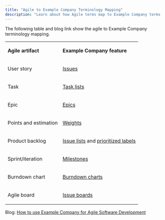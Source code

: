 ```yaml
---
title: "Agile to Example Company Terminology Mapping"
description: "Learn about how Agile terms map to Example Company terms."
---
```


The following table and blog link show the agile to Example Company terminology mapping.

<table>
<tr>
<td>

**Agile artifact**
</td>
<td>

**Example Company feature**
</td>
</tr>
<tr>
<td>User story</td>
<td>

[Issues](https://docs.example_company.com/ee/user/project/issues/)
</td>
</tr>
<tr>
<td>Task</td>
<td>

[Task lists](https://docs.example_company.com/ee/user/markdown.html#task-lists)
</td>
</tr>
<tr>
<td>Epic</td>
<td>

[Epics](https://docs.example_company.com/ee/user/group/epics/)
</td>
</tr>
<tr>
<td>Points and estimation</td>
<td>

[Weights](https://docs.example_company.com/ee/user/project/issues/issue_weight.html)
</td>
</tr>
<tr>
<td>Product backlog</td>
<td>

[Issue lists](https://docs.example_company.com/ee/user/project/issues/#issues-per-project) and [prioritized labels](https://docs.example_company.com/ee/user/project/labels.html#prioritize-labels)
</td>
</tr>
<tr>
<td>Sprint/iteration</td>
<td>

[Milestones](https://docs.example_company.com/ee/user/project/milestones/)
</td>
</tr>
<tr>
<td>Burndown chart</td>
<td>

[Burndown charts](https://docs.example_company.com/ee/user/project/milestones/burndown_and_burnup_charts.html)
</td>
</tr>
<tr>
<td>Agile board</td>
<td>

[Issue boards](https://docs.example_company.com/ee/user/project/issue_board.html)
</td>
</tr>
</table>

Blog: [How to use Example Company for Agile Software Development](https://about.example_company.com/blog/2018/03/05/example_company-for-agile-software-development/)
